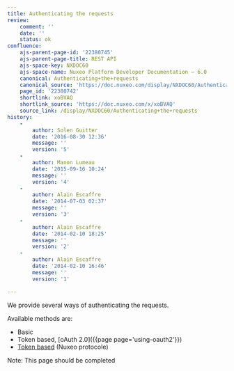 ```yaml
---
title: Authenticating the requests
review:
    comment: ''
    date: ''
    status: ok
confluence:
    ajs-parent-page-id: '22380745'
    ajs-parent-page-title: REST API
    ajs-space-key: NXDOC60
    ajs-space-name: Nuxeo Platform Developer Documentation — 6.0
    canonical: Authenticating+the+requests
    canonical_source: 'https://doc.nuxeo.com/display/NXDOC60/Authenticating+the+requests'
    page_id: '22380742'
    shortlink: xoBVAQ
    shortlink_source: 'https://doc.nuxeo.com/x/xoBVAQ'
    source_link: /display/NXDOC60/Authenticating+the+requests
history:
    - 
        author: Solen Guitter
        date: '2016-08-30 12:36'
        message: ''
        version: '5'
    - 
        author: Manon Lumeau
        date: '2015-09-16 10:24'
        message: ''
        version: '4'
    - 
        author: Alain Escaffre
        date: '2014-07-03 02:37'
        message: ''
        version: '3'
    - 
        author: Alain Escaffre
        date: '2014-02-10 18:25'
        message: ''
        version: '2'
    - 
        author: Alain Escaffre
        date: '2014-02-10 16:46'
        message: ''
        version: '1'

---
```

We provide several ways of authenticating the requests.

Available methods are:

*   Basic
*   Token based,&nbsp;[oAuth 2.0]({{page page='using-oauth2'}})
*   [Token based](http://github.com/nuxeo/nuxeo-platform-login/tree/release-6.0/nuxeo-platform-login-token) (Nuxeo protocole)

Note: This page should be completed

&nbsp;